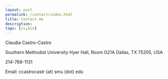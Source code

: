 ```yaml
---
layout: post
permalink: /contact/index.html
title: Contact me
description: 
tags: [cv,bio]
---
```


Claudia Castro-Castro

Southern Methodist University
Hyer Hall, Room G21A
Dallas, TX 75205, USA

214-768-1131

Email: ccastrocastr (at) smu (dot) edu







